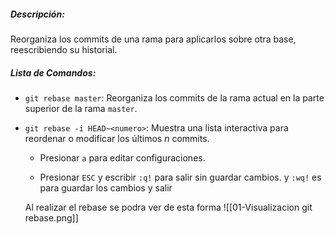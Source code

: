 ##### *Descripción*:
Reorganiza los commits de una rama para aplicarlos sobre otra base, reescribiendo su historial.
##### Lista de Comandos:
- `git rebase master`: Reorganiza los commits de la rama actual en la parte superior de la rama `master`.
    
- `git rebase -i HEAD~<numero>`: Muestra una lista interactiva para reordenar o modificar los últimos  _n_ commits.
    - Presionar `a` para editar configuraciones.
        
    - Presionar `ESC` y escribir `:q!` para salir sin guardar cambios. y `:wq!` es para guardar los cambios y salir

	Al realizar el rebase se podra ver de esta forma 
	![[01-Visualizacion git rebase.png]]
    

